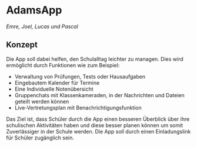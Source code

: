 # AdamsApp

_Emre, Joel, Lucas und Pascal_

## Konzept

Die App soll dabei helfen, den Schulalltag leichter zu managen. Dies wird ermöglicht durch Funktionen wie zum Beispiel: 

- Verwaltung von Prüfungen, Tests oder Hausaufgaben
- Eingebautem Kalender für Termine
- Eine Individuelle Notenübersicht
- Gruppenchats mit Klassenkameraden, in der Nachrichten und Dateien geteilt werden können
- Live-Vertretungsplan mit Benachrichtigungsfunktion

Das Ziel ist, dass Schüler durch die App einen besseren Überblick über ihre schulischen Aktivitäten haben und diese besser planen können um somit Zuverlässiger in der Schule werden. Die App soll durch einen Einladungslink für Schüler zugänglich sein.
